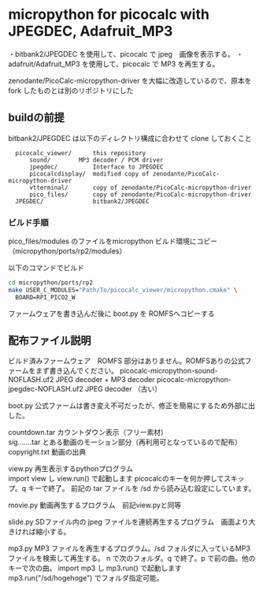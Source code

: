 # micropython for picocalc with JPEGDEC, Adafruit_MP3
・bitbank2/JPEGDEC を使用して、picocalc で jpeg　画像を表示する。
・adafruit/Adafruit_MP3 を使用して、picocalc で MP3 を再生する。

zenodante/PicoCalc-micropython-driver を大幅に改造しているので、原本を fork したものとは別のリポジトリにした


## buildの前提

bitbank2/JPEGDEC は以下のディレクトリ構成に合わせて clone しておくこと

```
  picocalc_viewer/		this repository
      sound/        MP3 decoder / PCM driver
      jpegdec/			Interface to JPEGDEC
      picocalcdisplay/	modified copy of zenodante/PicoCalc-micropython-driver
      vtterminal/		copy of zenodante/PicoCalc-micropython-driver
      pico_files/		copy of zenodante/PicoCalc-micropython-driver
  JPEGDEC/			    bitbank2/JPEGDEC
```

### ビルド手順

pico_files/modules のファイルをmicropython ビルド環境にコピー（micropython/ports/rp2/modules）

以下のコマンドでビルド
```sh
cd micropython/ports/rp2
make USER_C_MODULES="Path/To/picocalc_viewer/micropython.cmake" \
  BOARD=RPI_PICO2_W
```

ファームウェアを書き込んだ後に boot.py を ROMFSへコピーする


## 配布ファイル説明

ビルド済みファームウェア　ROMFS 部分はありません。ROMFSありの公式ファームをまず書き込んでください。
picocalc-micropython-sound-NOFLASH.uf2    JPEG decoder + MP3 decoder 
picocalc-micropython-jpegdec-NOFLASH.uf2  JPEG decoder （古い） 

boot.py 公式ファームは書き変え不可だったが、修正を簡易にするため外部に出した。

countdown.tar  カウントダウン表示（フリー素材）\
sig.......tar  とある動画のモーション部分（再利用可となっているので配布）\
copyright.txt  動画の出典

view.py  再生表示するpythonプログラム\
import view し view.run() で起動します  picocalcのキーを何か押してスキップ。q キーで終了。
前記の tar ファイルを /sd から読み込む設定にしています。

movie.py  動画再生するプログラム　前記view.pyと同等

slide.py  SDファイル内の jpeg ファイルを連続再生するプログラム　画面より大きければ縮小する。

mp3.py    MP3 ファイルを再生するプログラム。/sd フォルダに入っているMP3ファイルを検索して再生する。
          n で次のフォルダ。q で終了。p で前の曲。他のキーで次の曲。
          import mp3 し mp3.run() で起動します  mp3.run("/sd/hogehoge") でフォルダ指定可能。
